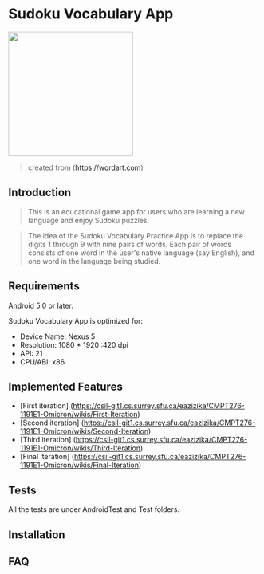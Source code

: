# Sudoku Vocabulary App

<img src="/uploads/4865e9849dfacb383f905d5325e9c84a/new_logo.png" width="250">

>created from (https://wordart.com)


## Introduction
>This is an educational game app for users who are learning a new language and enjoy Sudoku puzzles.

>The idea of the Sudoku Vocabulary Practice App is to replace the digits 1 through 9 with nine pairs of words. Each pair of words consists of one word in the user's native language (say English), and one word in the language being studied.


## Requirements
Android 5.0 or later.


Sudoku Vocabulary App is optimized for: 
* Device Name: Nexus 5
* Resolution: 1080 * 1920 :420 dpi
* API: 21
* CPU/ABI: x86

## Implemented Features
* [First iteration] (https://csil-git1.cs.surrey.sfu.ca/eazizika/CMPT276-1191E1-Omicron/wikis/First-Iteration)
* [Second iteration] (https://csil-git1.cs.surrey.sfu.ca/eazizika/CMPT276-1191E1-Omicron/wikis/Second-Iteration)
* [Third iteration] (https://csil-git1.cs.surrey.sfu.ca/eazizika/CMPT276-1191E1-Omicron/wikis/Third-Iteration)
* [Final iteration] (https://csil-git1.cs.surrey.sfu.ca/eazizika/CMPT276-1191E1-Omicron/wikis/Final-Iteration)


## Tests
All the tests are under AndroidTest and Test folders.

## Installation


## FAQ

## 

